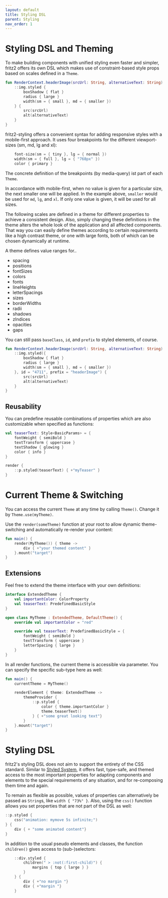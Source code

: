 ```yaml
---
layout: default
title: Styling DSL
parent: Styling
nav_order: 1
---
```

# Styling DSL and Theming

To make building components with unified styling even faster and simpler, fritz2 offers its own DSL which makes use of constraint-based style props based on scales defined in a `Theme`.

```kotlin
fun RenderContext.headerImage(srcUrl: String, alternativeText: String) {
    ::img.styled {
        boxShadow { flat }
        radius { large }
        width(sm = { small }, md = { smaller })
    } {
        src(srcUrl)
        alt(alternativeText)
    }
}
```

fritz2-styling offers a convenient syntax for adding responsive styles with a mobile-first approach. It uses four breakpoints for the different viewport-sizes (sm, md, lg and xl):
 
```kotlin
    font-size(sm = { tiny }, lg = { normal })
    width(sm = { full }, lg = { "768px" })
    color { primary }
```
The concrete definition of the breakpoints (by media-query) ist part of each `Theme`.

In accordance with mobile-first, when no value is given for a particular size, the next smaller one will be applied. In the example above, `smaller` would be used for `md`, `lg`, and `xl`. If only one value is given, it will be used for all sizes.
 
The following scales are defined in a theme for different properties to achieve a consistent design. Also, simply changing these definitions in the theme alters the whole look of the application and all affected components. That way you can easily define themes according to certain requirements like a high contrast theme, or one with large fonts, both of which can be chosen dynamically at runtime.
 
A theme defines value ranges for..

* spacing
* positions
* fontSizes
* colors
* fonts
* lineHeights
* letterSpacings
* sizes
* borderWidths
* radii
* shadows
* zIndices
* opacities
* gaps

You can still pass `baseClass`, `id`, and `prefix` to styled elements, of course. 

```kotlin
fun RenderContext.headerImage(srcUrl: String, alternativeText: String) {
    ::img.styled({
        boxShadow { flat }
        radius { large }
        width(sm = { small }, md = { smaller })
    }, id = "4711", prefix = "headerImage") {
        src(srcUrl)
        alt(alternativeText)
    }
}
```

## Reusability

You can predefine reusable combinations of properties which are also customizable when specified as functions:

```kotlin
val teaserText: Style<BasicParams> = {
    fontWeight { semiBold }
    textTransform { uppercase }
    textShadow { glowing }
    color { info }
}

render {
    ::p.styled(teaserText) { +"myTeaser" }
}
```


# Current Theme & Switching

You can access the current `Theme` at any time by calling `Theme()`. Change it by `Theme.use(myTheme)`.

Use the `render(someTheme)` function at your root to allow dynamic theme-switching and automatically re-render your content:

```kotlin
fun main() {
    render(MyTheme()) { theme ->
        div { +"your themed content" }
    }.mount("target")
}

```


## Extensions

Feel free to extend the theme interface with your own definitions:

```kotlin
interface ExtendedTheme {
    val importantColor: ColorProperty
    val teaserText: PredefinedBasicStyle
}

open class MyTheme : ExtendedTheme, DefaultTheme() {
    override val importantColor = "red"

    override val teaserText: PredefinedBasicStyle = {
        fontWeight { semiBold }
        textTransform { uppercase }
        letterSpacing { large }
    }
}
```

In all render functions, the current theme is accessible via parameter. You can specify the specific sub-type here as well: 

```kotlin
fun main() {
    currentTheme = MyTheme()

    renderElement { theme: ExtendedTheme ->
        themeProvider {
            ::p.styled {
                color { theme.importantColor }
                theme.teaserText()
            } { +"some great looking text"}
        }
    }.mount("target")
}
```

# Styling DSL

fritz2's styling DSL does not aim to support the entirety of the CSS standard. Similar to [Styled System](https://styled-system.com/), it offers fast, type-safe, and themed access to the most important properties for adapting components and elements to the special requirements of any situation, and for re-composing them time and again.

To remain as flexible as possible, values of properties can alternatively be passed as `String`s, like `width { "73%" }`. Also, using the `css()` function allows you set properties that are not part of the DSL as well:

```kotlin
::p.styled {
    css("animation: mymove 5s infinite;")
} {
    div { + "some animated content"}
}
```

In addition to the usual pseudo elements and classes, the function `children()` gives access to (sub-)selectors:

```kotlin
    ::div.styled {
        children(" > :not(:first-child)") {
            margins { top { large } }
        }
    } {
        div { +"no margin "}
        div { +"margin "}
    }
```